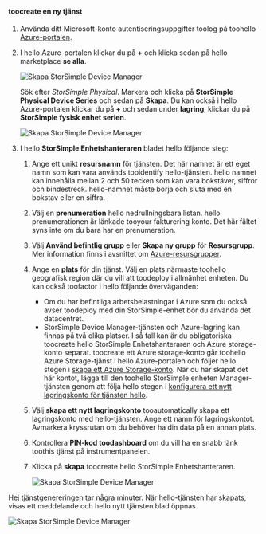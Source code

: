 <!--author=alkohli last changed:02/10/2017-->


#### <a name="toocreate-a-new-service"></a>toocreate en ny tjänst

1. Använda ditt Microsoft-konto autentiseringsuppgifter toolog på toohello [Azure-portalen](https://portal.azure.com/).

2. I hello Azure-portalen klickar du på  **+**  och klicka sedan på hello marketplace **se alla**.

    ![Skapa StorSimple Device Manager](./media/storsimple-8000-create-new-service/createssdevman1.png)

    Sök efter _StorSimple Physical_. Markera och klicka på **StorSimple Physical Device Series** och sedan på **Skapa**. Du kan också i hello Azure-portalen klickar du på  **+**  och sedan under **lagring**, klickar du på **StorSimple fysisk enhet serien**.

    ![Skapa StorSimple Device Manager](./media/storsimple-8000-create-new-service/createssdevman11.png)

3. I hello **StorSimple Enhetshanteraren** bladet hello följande steg:
   
   1. Ange ett unikt **resursnamn** för tjänsten. Det här namnet är ett eget namn som kan vara används tooidentify hello-tjänsten. hello namnet kan innehålla mellan 2 och 50 tecken som kan vara bokstäver, siffror och bindestreck. hello-namnet måste börja och sluta med en bokstav eller en siffra.

   2. Välj en **prenumeration** hello nedrullningsbara listan. hello prenumerationen är länkade tooyour fakturering konto. Det här fältet syns inte om du bara har en prenumeration.

   3. Välj **Använd befintlig grupp** eller **Skapa ny grupp** för **Resursgrupp**. Mer information finns i avsnittet om [Azure-resursgrupper](https://azure.microsoft.com/documentation/articles/virtual-machines-windows-infrastructure-resource-groups-guidelines/).
   
   4. Ange en **plats** för din tjänst. Välj en plats närmaste toohello geografisk region där du vill att toodeploy i allmänhet enheten. Du kan också toofactor i hello följande överväganden: 
      
      * Om du har befintliga arbetsbelastningar i Azure som du också avser toodeploy med din StorSimple-enhet bör du använda det datacentret.
      * StorSimple Device Manager-tjänsten och Azure-lagring kan finnas på två olika platser. I så fall kan är du obligatoriska toocreate hello StorSimple Enhetshanteraren och Azure storage-konto separat. toocreate ett Azure storage-konto går toohello Azure Storage-tjänst i hello Azure-portalen och följer hello stegen i [skapa ett Azure Storage-konto](../articles/storage/common/storage-create-storage-account.md#create-a-storage-account). När du har skapat det här kontot, lägga till den toohello StorSimple enheten Manager-tjänsten genom att följa hello stegen i [konfigurera ett nytt lagringskonto för tjänsten hello](../articles/storsimple/storsimple-8000-deployment-walkthrough-u2.md#configure-a-new-storage-account-for-the-service).

   5. Välj **skapa ett nytt lagringskonto** tooautomatically skapa ett lagringskonto med hello-tjänsten. Ange ett namn för lagringskontot. Avmarkera kryssrutan om du behöver ha din data på en annan plats.

   6. Kontrollera **PIN-kod toodashboard** om du vill ha en snabb länk toothis tjänst på instrumentpanelen.
      
   7. Klicka på **skapa** toocreate hello StorSimple Enhetshanteraren.

       ![Skapa StorSimple Device Manager](./media/storsimple-8000-create-new-service/createssdevman2.png)
   
Hej tjänstgenereringen tar några minuter. När hello-tjänsten har skapats, visas ett meddelande och hello nytt tjänsten blad öppnas.
   
![Skapa StorSimple Device Manager](./media/storsimple-8000-create-new-service/createssdevman5.png)


